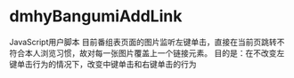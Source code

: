 # dmhyBangumiAddLink
JavaScript用户脚本 目前番组表页面的图片监听左键单击，直接在当前页跳转不符合本人浏览习惯，故对每一张图片覆盖上一个链接元素。
目的是：在不改变左键单击行为的情况下，改变中键单击和右键单击的行为
